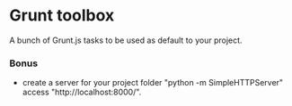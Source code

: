 Grunt toolbox
=============

A bunch of Grunt.js tasks to be used as default to your project.

### Bonus

- create a server for your project folder "python -m SimpleHTTPServer" access "http://localhost:8000/".